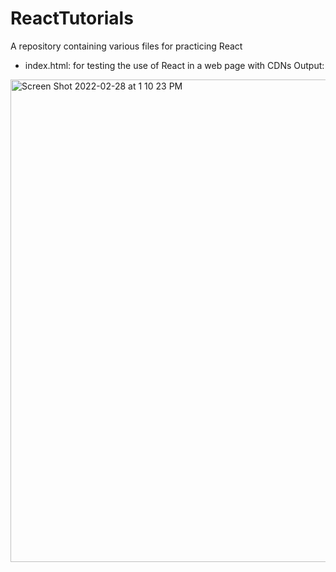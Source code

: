 # ReactTutorials
A repository containing various files for practicing React
- index.html: for testing the use of React in a web page with CDNs
Output:
<img width="772" alt="Screen Shot 2022-02-28 at 1 10 23 PM" src="https://user-images.githubusercontent.com/67937281/156035496-c7e63bc2-8c72-4cdd-a0f9-df52d95c3eda.png">
